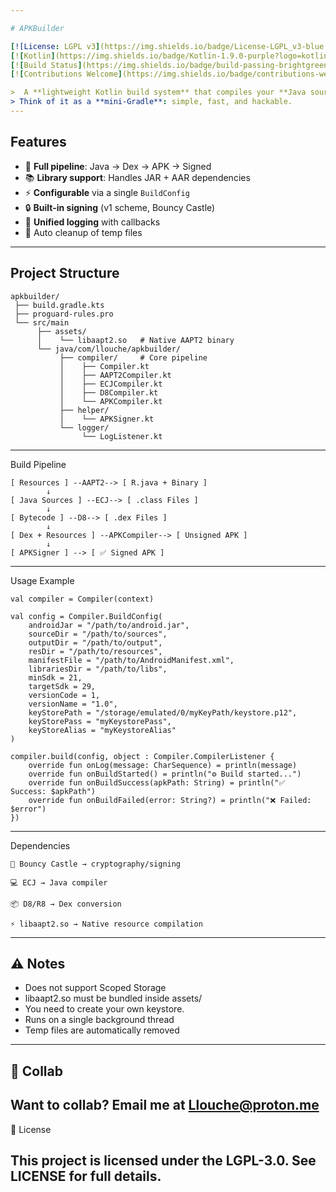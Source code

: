 ```yaml
---

# APKBuilder

[![License: LGPL v3](https://img.shields.io/badge/License-LGPL_v3-blue.svg)](LICENSE)
[![Kotlin](https://img.shields.io/badge/Kotlin-1.9.0-purple?logo=kotlin)](https://kotlinlang.org/)
[![Build Status](https://img.shields.io/badge/build-passing-brightgreen?logo=github)](#-build-process)
[![Contributions Welcome](https://img.shields.io/badge/contributions-welcome-orange.svg)](#-contributing)

>  A **lightweight Kotlin build system** that compiles your **Java source + Android resources** into a fully signed `.apk`.  
> Think of it as a **mini-Gradle**: simple, fast, and hackable.
---
```


## Features

- 🔧 **Full pipeline**: Java → Dex → APK → Signed  
- 📚 **Library support**: Handles JAR + AAR dependencies  
- ⚡ **Configurable** via a single `BuildConfig`  
- 🔒 **Built-in signing** (v1 scheme, Bouncy Castle)  
- 📝 **Unified logging** with callbacks  
- 🧹 Auto cleanup of temp files  

---

## Project Structure

```text
apkbuilder/
 ├── build.gradle.kts
 ├── proguard-rules.pro
 └── src/main
      ├── assets/
      │    └── libaapt2.so   # Native AAPT2 binary
      └── java/com/llouche/apkbuilder/
           ├── compiler/     # Core pipeline
           │    ├── Compiler.kt
           │    ├── AAPT2Compiler.kt
           │    ├── ECJCompiler.kt
           │    ├── D8Compiler.kt
           │    └── APKCompiler.kt
           ├── helper/
           │    └── APKSigner.kt
           └── logger/
                └── LogListener.kt

```
---

 Build Pipeline
```
[ Resources ] --AAPT2--> [ R.java + Binary ] 
        ↓
[ Java Sources ] --ECJ--> [ .class Files ]
        ↓
[ Bytecode ] --D8--> [ .dex Files ]
        ↓
[ Dex + Resources ] --APKCompiler--> [ Unsigned APK ]
        ↓
[ APKSigner ] --> [ ✅ Signed APK ]

```
---

 Usage Example
```
val compiler = Compiler(context)

val config = Compiler.BuildConfig(
    androidJar = "/path/to/android.jar",
    sourceDir = "/path/to/sources",
    outputDir = "/path/to/output",
    resDir = "/path/to/resources",
    manifestFile = "/path/to/AndroidManifest.xml",
    librariesDir = "/path/to/libs",
    minSdk = 21,
    targetSdk = 29,
    versionCode = 1,
    versionName = "1.0",
    keyStorePath = "/storage/emulated/0/myKeyPath/keystore.p12",
    keyStorePass = "myKeystorePass",
    keyStoreAlias = "myKeystoreAlias"
)

compiler.build(config, object : Compiler.CompilerListener {
    override fun onLog(message: CharSequence) = println(message)
    override fun onBuildStarted() = println("⚙️ Build started...")
    override fun onBuildSuccess(apkPath: String) = println("✅ Success: $apkPath")
    override fun onBuildFailed(error: String?) = println("❌ Failed: $error")
})

```
---

Dependencies
```
🔑 Bouncy Castle → cryptography/signing

💻 ECJ → Java compiler

📦 D8/R8 → Dex conversion

⚡ libaapt2.so → Native resource compilation
```
---
## ⚠️ Notes
- Does not support Scoped Storage
- libaapt2.so must be bundled inside assets/
- You need to create your own keystore.
- Runs on a single background thread
- Temp files are automatically removed
---

## 🤝 Collab
Want to collab? Email me at Llouche@proton.me
---

📜 License

This project is licensed under the LGPL-3.0.
See LICENSE for full details.
---

